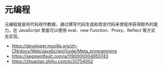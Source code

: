 # 元编程

元编程就是将代码视作数据，通过撰写代码生成和改变代码来使程序获得额外的能力，在 JavaScript 里面可以使用 eval、new Function、Proxy、Reflect 等方式去实现。

-   <https://developer.mozilla.org/zh-CN/docs/Web/JavaScript/Guide/Meta_programming>
-   <https://segmentfault.com/a/1190000004950743>
-   <https://zhuanlan.zhihu.com/p/20754002>
